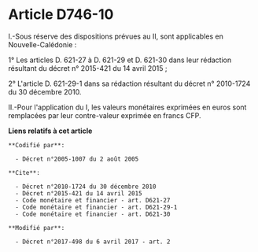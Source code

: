 # Article D746-10

I.-Sous réserve des dispositions prévues au II, sont applicables en Nouvelle-Calédonie : 

1° Les articles D. 621-27 à D. 621-29 et D. 621-30 dans leur rédaction résultant du décret n° 2015-421 du 14 avril 2015 ; 

2° L'article D. 621-29-1 dans sa rédaction résultant du décret n° 2010-1724 du 30 décembre 2010. 

II.-Pour l'application du I, les valeurs monétaires exprimées en euros sont remplacées par leur contre-valeur exprimée en
francs CFP.

**Liens relatifs à cet article**

	**Codifié par**:

	  - Décret n°2005-1007 du 2 août 2005

	**Cite**:

	  - Décret n°2010-1724 du 30 décembre 2010
	  - Décret n°2015-421 du 14 avril 2015
	  - Code monétaire et financier - art. D621-27
	  - Code monétaire et financier - art. D621-29-1
	  - Code monétaire et financier - art. D621-30

	**Modifié par**:

	  - Décret n°2017-498 du 6 avril 2017 - art. 2
